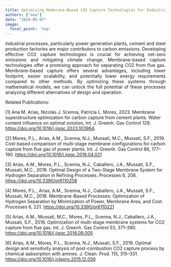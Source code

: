 ```yaml
---
title: Optimizing Membrane-Based CO2 Capture Technologies for Industrial Applications
authors: ["ana"]
date: "2024-05-07"
image:
  focal_point: 'top'
---
```


<!--more-->

<div style="text-align: justify">
Industrial processes, particularly power generation plants, cement and steel production factories are major contributors to carbon emissions. Developing effective CO2 capture technologies is crucial for achieving net-zero emissions and mitigating climate change. Membrane-based capture technologies offer a promising approach for separating CO2 from flue gas. Membrane-based capture offers several advantages, including lower footprint, easier scalability, and potentially lower energy requirements compared to other methods. By optimizing these systems through mathematical models, we can unlock the full potential of these processes analyzing different alternatives of design and operation.
</div>

Related Publications: 

[1] Ana M. Arias, Nicolás J. Scenna, Patricia L. Mores, 2023. Membrane superstructure optimization for carbon capture from cement plants. Water content influence on optimal solution, Int. J. Greenh. Gas Control 129. https://doi.org/10.1016/j.ijggc.2023.103964. 

[2] Mores, P.L., Arias, A.M., Scenna, N.J., Mussati, M.C., Mussati, S.F., 2019. Cost-based comparison of multi-stage membrane configurations for carbon capture from flue gas of power plants. Int. J. Greenh. Gas Control 86, 177–190. https://doi.org/10.1016/j.ijggc.2019.04.021 

[3] Arias, A.M., Mores, P.L., Scenna, N.J., Caballero, J.A., Mussati, S.F., Mussati, M.C., 2018. Optimal Design of a Two-Stage Membrane System for Hydrogen Separation in Refining Processes. Processes 6, 208. https://doi.org/10.3390/pr6110208 

[4] Mores, P.L., Arias, A.M., Scenna, N.J., Caballero, J.A., Mussati, S.F., Mussati, M.C., 2018. Membrane-Based Processes: Optimization of Hydrogen Separation by Minimization of Power, Membrane Area, and Cost. Processes 6, 221. https://doi.org/10.3390/pr6110221 

[5] Arias, A.M., Mussati, M.C., Mores, P.L., Scenna, N.J., Caballero, J.A., Mussati, S.F., 2016. Optimization of multi-stage membrane systems for CO2 capture from flue gas. Int. J. Greenh. Gas Control 53, 371–390. https://doi.org/10.1016/j.ijggc.2016.08.005 

[6] Arias, A.M., Mores, P.L., Scenna, N.J., Mussati, S.F., 2016. Optimal design and sensitivity analysis of post-combustion CO2 capture process by chemical aabsorption with amines. J. Clean. Prod. 115, 315–331. https://doi.org/10.1016/j.jclepro.2015.12.056

